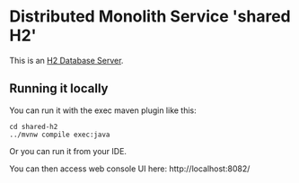 # Distributed Monolith Service 'shared H2'

This is an [H2 Database Server](http://h2database.com/).

## Running it locally

You can run it with the exec maven plugin like this:

```
cd shared-h2
../mvnw compile exec:java
```

Or you can run it from your IDE.

You can then access web console UI here: http://localhost:8082/
